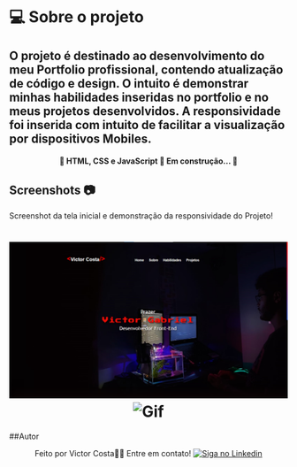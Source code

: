 # 💻 Sobre o projeto

O projeto é destinado ao desenvolvimento do meu Portfolio profissional, 
contendo atualização de código e design. O intuito é demonstrar minhas  habilidades inseridas no portfolio e no meus projetos desenvolvidos.
A responsividade foi inserida com intuito de facilitar a visualização por dispositivos Mobiles.
---

<h4 align="center"> 
	🚧  HTML, CSS e JavaScript 🚀 Em construção...  🚧
</h4>

## Screenshots 	📷 

  Screenshot da tela inicial e demonstração da responsividade do Projeto!
<h1 align="center">
  <img alt="Home" title="#Home de Portfolio" src="Print.png" />
  <img alt="Gif" title="#Gif do Portfolio" src="gif_portfolio.gif" />
</h1>

##Autor


<p align="center">
Feito por Victor Costa👋🏽 Entre em contato!
 <a href="https://www.linkedin.com/in/victor-costa-e-silva/">
    <img alt="Siga no Linkedin" src="https://img.shields.io/linkedin/url?url=https%3A%2F%2Fgithub.com%2FVictorCeSilva%2FREADME-ecoleta">
  </a>

  </p>